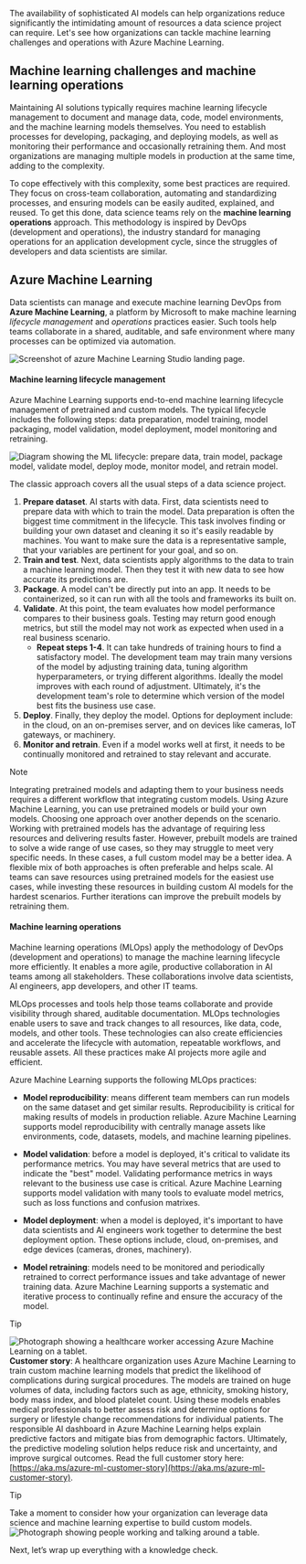 The availability of sophisticated AI models can help organizations reduce significantly the intimidating amount of resources a data science project can require. Let's see how organizations can tackle machine learning challenges and operations with Azure Machine Learning.

## Machine learning challenges and machine learning operations

Maintaining AI solutions typically requires machine learning lifecycle management to document and manage data, code, model environments, and the machine learning models themselves. You need to establish processes for developing, packaging, and deploying models, as well as monitoring their performance and occasionally retraining them. And most organizations are managing multiple models in production at the same time, adding to the complexity.

To cope effectively with this complexity, some best practices are required. They focus on cross-team collaboration, automating and standardizing processes, and ensuring models can be easily audited, explained, and reused. To get this done, data science teams rely on the **machine learning operations** approach. This methodology is inspired by DevOps (development and operations), the industry standard for managing operations for an application development cycle, since the struggles of developers and data scientists are similar.

## Azure Machine Learning

Data scientists can manage and execute machine learning DevOps from **Azure Machine Learning**, a platform by Microsoft to make machine learning *lifecycle management* and *operations* practices easier. Such tools help teams collaborate in a shared, auditable, and safe environment where many processes can be optimized via automation.

![Screenshot of azure Machine Learning Studio landing page.](../media/azure-machine-learning-studio.png)

#### Machine learning lifecycle management

Azure Machine Learning supports end-to-end machine learning lifecycle management of pretrained and custom models. The typical lifecycle includes the following steps: data preparation, model training, model packaging, model validation, model deployment, model monitoring and retraining. 

![Diagram showing the ML lifecycle: prepare data, train model, package model, validate model, deploy mode, monitor model, and retrain model.](../media/6-understand-machine-learning-lifecycle-1.png)

The classic approach covers all the usual steps of a data science project. 

1. **Prepare dataset**. AI starts with data. First, data scientists need to prepare data with which to train the model. Data preparation is often the biggest time commitment in the lifecycle. This task involves finding or building your own dataset and cleaning it so it's easily readable by machines. You want to make sure the data is a representative sample, that your variables are pertinent for your goal, and so on.
2. **Train and test**.  Next, data scientists apply algorithms to the data to train a machine learning model. Then they test it with new data to see how accurate its predictions are.
3. **Package**. A model can't be directly put into an app. It needs to be containerized, so it can run with all the tools and frameworks its built on.
4. **Validate**. At this point, the team evaluates how model performance compares to their business goals. Testing may return good enough metrics, but still the model may not work as expected when used in a real business scenario.
   * **Repeat steps 1-4**. It can take hundreds of training hours to find a satisfactory model. The development team may train many versions of the model by adjusting training data, tuning algorithm hyperparameters, or trying different algorithms. Ideally the model improves with each round of adjustment. Ultimately, it's the development team's role to determine which version of the model best fits the business use case.
5. **Deploy**. Finally, they deploy the model. Options for deployment include: in the cloud, on an on-premises server, and on devices like cameras, IoT gateways, or machinery.
6. **Monitor and retrain**. Even if a model works well at first, it needs to be continually monitored and retrained to stay relevant and accurate.

>[!NOTE]
>Integrating pretrained models and adapting them to your business needs requires a different workflow that integrating custom models. Using Azure Machine Learning, you can use pretrained models or build your own models. Choosing one approach over another depends on the scenario. Working with pretrained models has the advantage of requiring less resources and delivering results faster. However, prebuilt models are trained to solve a wide range of use cases, so they may struggle to meet very specific needs. In these cases, a full custom model may be a better idea. A flexible mix of both approaches is often preferable and helps scale. AI teams can save resources using pretrained models for the easiest use cases, while investing these resources in building custom AI models for the hardest scenarios. Further iterations can improve the prebuilt models by retraining them.

#### Machine learning operations

Machine learning operations (MLOps) apply the methodology of DevOps (development and operations) to manage the machine learning lifecycle more efficiently. It enables a more agile, productive collaboration in AI teams among all stakeholders. These collaborations involve data scientists, AI engineers, app developers, and other IT teams.

MLOps processes and tools help those teams collaborate and provide visibility through shared, auditable documentation. MLOps technologies enable users to save and track changes to all resources, like data, code, models, and other tools. These technologies can also create efficiencies and accelerate the lifecycle with automation, repeatable workflows, and reusable assets. All these practices make AI projects more agile and efficient.

Azure Machine Learning supports the following MLOps practices: 

* **Model reproducibility**: means different team members can run models on the same dataset and get similar results. Reproducibility is critical for making results of models in production reliable. Azure Machine Learning supports model reproducibility with centrally manage assets like environments, code, datasets, models, and machine learning pipelines. 

* **Model validation**: before a model is deployed, it's critical to validate its performance metrics. You may have several metrics that are used to indicate the "best" model. Validating performance metrics in ways relevant to the business use case is critical. Azure Machine Learning supports model validation with many tools to evaluate model metrics, such as loss functions and confusion matrixes.

* **Model deployment**: when a model is deployed, it's important to have data scientists and AI engineers work together to determine the best deployment option. These options include, cloud, on-premises, and edge devices (cameras, drones, machinery). 

* **Model retraining**: models need to be monitored and periodically retrained to correct performance issues and take advantage of newer training data. Azure Machine Learning supports a systematic and iterative process to continually refine and ensure the accuracy of the model.

> [!TIP]
> ![Photograph showing a healthcare worker accessing Azure Machine Learning on a tablet.](../media/machine-learning-customer-story.jpg) \
> **Customer story**: A healthcare organization uses Azure Machine Learning to train custom machine learning models that predict the likelihood of complications during surgical procedures. The models are trained on huge volumes of data, including factors such as age, ethnicity, smoking history, body mass index, and blood platelet count. Using these models enables medical professionals to better assess risk and determine options for surgery or lifestyle change recommendations for individual patients. The responsible AI dashboard in Azure Machine Learning helps explain predictive factors and mitigate bias from demographic factors. Ultimately, the predictive modeling solution helps reduce risk and uncertainty, and improve surgical outcomes. Read the full customer story here: [https://aka.ms/azure-ml-customer-story](https://aka.ms/azure-ml-customer-story).

> [!TIP]
> Take a moment to consider how your organization can leverage data science and machine learning expertise to build custom models. \
> ![Photograph showing people working and talking around a table.](../media/2-reflection.jpg)

Next, let’s wrap up everything with a knowledge check.